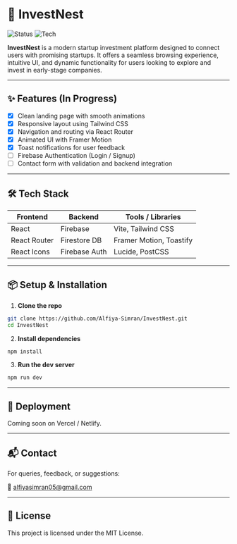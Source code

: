 # 🚀 InvestNest

![Status](https://img.shields.io/badge/status-in%20progress-yellow)
![Tech](https://img.shields.io/badge/built%20with-React%20%7C%20Tailwind%20%7C%20Firebase-blue)

**InvestNest** is a modern startup investment platform designed to connect users with promising startups. It offers a seamless browsing experience, intuitive UI, and dynamic functionality for users looking to explore and invest in early-stage companies.

---

## ✨ Features (In Progress)

- [x] Clean landing page with smooth animations
- [x] Responsive layout using Tailwind CSS
- [x] Navigation and routing via React Router
- [x] Animated UI with Framer Motion
- [x] Toast notifications for user feedback
- [ ] Firebase Authentication (Login / Signup)
- [ ] Contact form with validation and backend integration

---

## 🛠 Tech Stack

| Frontend      | Backend       | Tools / Libraries         |
|---------------|---------------|----------------------------|
| React         | Firebase       | Vite, Tailwind CSS        |
| React Router  | Firestore DB   | Framer Motion, Toastify   |
| React Icons   | Firebase Auth  | Lucide, PostCSS           |

---

## 📦 Setup & Installation

1. **Clone the repo**

```bash
git clone https://github.com/Alfiya-Simran/InvestNest.git
cd InvestNest
```
2. **Install dependencies**

```bash
npm install
```
3. **Run the dev server**
```bash
npm run dev
```

---

## 🚀 Deployment
Coming soon on Vercel / Netlify.

---

## 📬 Contact
For queries, feedback, or suggestions:

📧 alfiyasimran05@gmail.com

---

## 📝 License
This project is licensed under the MIT License.


